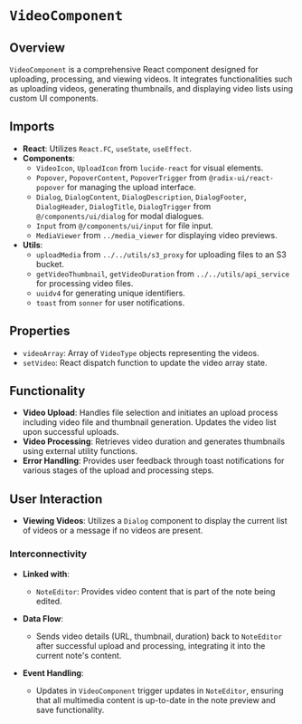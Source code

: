 # `VideoComponent` 

## Overview

`VideoComponent` is a comprehensive React component designed for uploading, processing, and viewing videos. It integrates functionalities such as uploading videos, generating thumbnails, and displaying video lists using custom UI components.

## Imports

- **React**: Utilizes `React.FC`, `useState`, `useEffect`.
- **Components**:
  - `VideoIcon`, `UploadIcon` from `lucide-react` for visual elements.
  - `Popover`, `PopoverContent`, `PopoverTrigger` from `@radix-ui/react-popover` for managing the upload interface.
  - `Dialog`, `DialogContent`, `DialogDescription`, `DialogFooter`, `DialogHeader`, `DialogTitle`, `DialogTrigger` from `@/components/ui/dialog` for modal dialogues.
  - `Input` from `@/components/ui/input` for file input.
  - `MediaViewer` from `../media_viewer` for displaying video previews.
- **Utils**:
  - `uploadMedia` from `../../utils/s3_proxy` for uploading files to an S3 bucket.
  - `getVideoThumbnail`, `getVideoDuration` from `../../utils/api_service` for processing video files.
  - `uuidv4` for generating unique identifiers.
  - `toast` from `sonner` for user notifications.

## Properties

- `videoArray`: Array of `VideoType` objects representing the videos.
- `setVideo`: React dispatch function to update the video array state.

## Functionality

- **Video Upload**: Handles file selection and initiates an upload process including video file and thumbnail generation. Updates the video list upon successful uploads.
- **Video Processing**: Retrieves video duration and generates thumbnails using external utility functions.
- **Error Handling**: Provides user feedback through toast notifications for various stages of the upload and processing steps.

## User Interaction

- **Viewing Videos**: Utilizes a `Dialog` component to display the current list of videos or a message if no videos are present.

### Interconnectivity

- **Linked with**:
  - `NoteEditor`: Provides video content that is part of the note being edited.

- **Data Flow**:
  - Sends video details (URL, thumbnail, duration) back to `NoteEditor` after successful upload and processing, integrating it into the current note's content.

- **Event Handling**:
  - Updates in `VideoComponent` trigger updates in `NoteEditor`, ensuring that all multimedia content is up-to-date in the note preview and save functionality.


